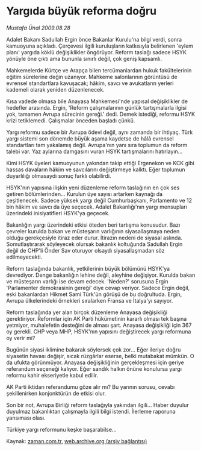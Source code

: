 # Yargıda büyük reforma doğru

*Mustafa Ünal 2009.08.28*

<tr><td class="metin" colspan="2" style="padding-top: 20px; padding-left: 5px; padding-right: 10px;">Adalet Bakanı Sadullah Ergin önce Bakanlar Kurulu'na bilgi verdi, sonra kamuoyuna açıkladı. Çerçevesi ilgili kuruluşların katkısıyla belirlenen 'eylem planı' yargıda köklü değişiklikler öngörüyor. Reform taslağı sadece HSYK yönüyle öne çıktı ama bununla sınırlı değil, çok geniş kapsamlı.</td></tr><tr><td class="metin" colspan="2" style="padding-top: 20px; padding-left: 5px; padding-right: 10px;"><p>Mahkemelerde Kürtçe ve Arapça bilen tercümanlardan hukuk fakültelerinin eğitim sürelerine değin uzanıyor. Mahkeme salonlarının görüntüsü de evrensel standartlara kavuşacak; hâkim, savcı ve avukatların yerleri kademeli olarak yeniden düzenlenecek.
<p>Kısa vadede olmasa bile Anayasa Mahkemesi'nde yapısal değişiklikler de hedefler arasında. Ergin, 'Reform çalışmalarının günlük tartışmalarla ilgisi yok, tamamen Avrupa sürecinin gereği.' dedi. Demek istediği, reformu HSYK krizi tetiklemedi. Çalışmalar önceden başladı çünkü.
<p>Yargı reformu sadece bir Avrupa ödevi değil, aynı zamanda bir ihtiyaç. Türk yargı sistemi son dönemde büyük aşama kaydetse de hâlâ evrensel standartları tam yakalamış değil. Avrupa'nın yanı sıra toplumun da reform talebi var. Yaz aylarına damgasını vuran HSYK tartışmalarını hatırlayın...
<p>Kimi HSYK üyeleri kamuoyunun yakından takip ettiği Ergenekon ve KCK gibi hassas davaların hâkim ve savcılarını değiştirmeye kalktı. Eğer toplumun duyarlılığı olmasaydı sonuç farklı olabilirdi.
<p>HSYK'nın yapısına ilişkin yeni düzenleme reform taslağının en çok ses getiren bölümlerinden... Kurulun üye sayısı artarken kaynağı da çeşitlenecek. Sadece yüksek yargı değil Cumhurbaşkanı, Parlamento ve 12 bin hâkim ve savcı da üye seçecek. Adalet Bakanlığı'nın yargı mensupları üzerindeki inisiyatifleri HSYK'ya geçecek.
<p>Bakanlığın yargı üzerindeki etkisi öteden beri tartışma konusudur. Bazı çevreler kurulda bakan ve müsteşarın varlığının siyasallaşmaya neden olduğu gerekçesiyle itiraz eder durur. İtirazın nedeni de siyasal aslında. Somutlaştırarak söyleyecek olursak bakanlık koltuğunda Sadullah Ergin değil de CHP'li Önder Sav oturuyor olsaydı siyasallaşmadan söz edilmeyecekti.
<p>Reform taslağında bakanlık, yetkilerinin büyük bölümünü HSYK'ya devrediyor. Denge bakanlığın lehine değil, aleyhine değişiyor. Kurulda bakan ve müsteşarın varlığı ise devam edecek. 'Neden?' sorusuna Ergin 'Parlamenter demokrasinin gereği' diye cevap veriyor. Sadece Ergin değil, eski bakanlardan Hikmet Sami Türk'ün görüşü de bu doğrultuda. Ergin, Avrupa ülkelerindeki örnekleri sıralarken Fransa ve İtalya'yı sayıyor.
<p>Reform taslağında yer alan birçok düzenleme Anayasa değişikliği gerektiriyor. Reformlar için AK Parti hükümetinin kararlı olması tek başına yetmiyor, muhalefetin desteğini de alması şart. Anayasa değişikliği için 367 oy gerekli. CHP veya MHP, HSYK'nın yapısını değiştirecek yargı reformuna oy verir mi?
<p> Bugünün siyasi iklimine bakarak söylersek çok zor... Eğer ileriye doğru siyasetin havası değişir, sıcak rüzgârlar eserse, belki mutabakat mümkün. O da ufukta görünmüyor. Anayasa değişikliğinin gerçekleşmesi için geriye referandum seçeneği kalıyor. Eğer sandık halkın önüne konulursa yargı reformu kahir ekseriyetle kabul edilir.
<p>AK Parti iktidarı referandumu göze alır mı? Bu yarının sorusu, cevabı şekillenirken konjonktürün de etkisi olur.
<p>Son bir not, Avrupa Birliği reform taslağıyla yakından ilgili... Haber duyulur duyulmaz bakanlıktan çalışmayla ilgili bilgi istendi. İlerleme raporuna yansıması olası.
<p>Türkiye yargı reformunu keşke başarabilse... <br/></p></p></p></p></p></p></p></p></p></p></p></p></td></tr>

Kaynak: [zaman.com.tr](http://zaman.com.tr/yazar.do?yazino=885452), [web.archive.org (arşiv bağlantısı)](http://web.archive.org/web/20090903122317/http://www.zaman.com.tr:80/yazar.do?yazino=885452)
